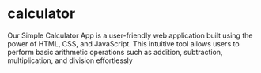 # calculator
 Our Simple Calculator App is a user-friendly web application built using the power of HTML, CSS, and JavaScript. This intuitive tool allows users to perform basic arithmetic operations such as addition, subtraction, multiplication, and division effortlessly
